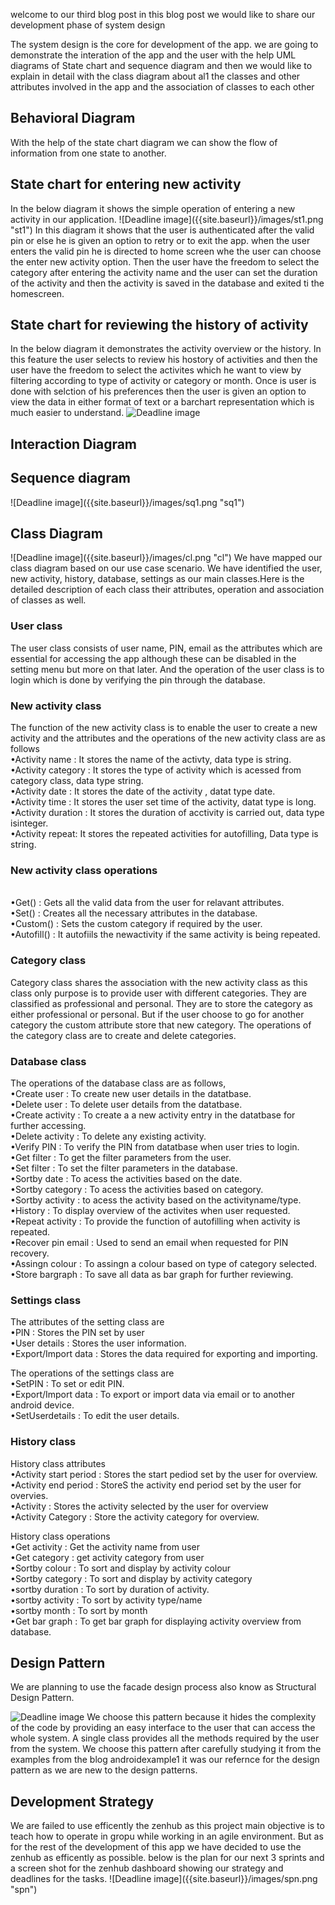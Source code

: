 welcome to our third blog post in this blog post we would like to share our development phase of system design

The system design is the core for development of the app. we are going to demonstrate the interation of the app and the user with the help UML diagrams of State chart and sequence diagram and then we would like to explain in detail with the class diagram about al1 the classes and other attributes involved in the app and the association of classes to each other

<h2>Behavioral Diagram</h2>
 With the help of the state chart diagram we can show the flow of information from one state to another. 
 <h2>State chart for entering new activity</h2>
 In the below diagram it shows the simple operation of entering a new activity in our application. 
![Deadline image]({{site.baseurl}}/images/st1.png "st1")
In this diagram it shows that the user is authenticated after the valid pin or else he is given an option to retry or to exit the app.
when the user enters the valid pin he is directed to home screen whe the user can choose the enter new activity option. Then the user have the freedom to select the category after entering the activity name and the user can set the duration of the activity and then the activity is saved in the database and exited ti the homescreen.

<h2>State chart for reviewing the history of activity</h2>

In the below diagram it demonstrates the activity overview or the history. In this feature the user selects to review his hostory of activities and then the user have the freedom to select the activites which he want to view by filtering according to type of activity or category or month. Once is user is done with selction of his preferences then the user is given an option to view the data in either format of text or a barchart representation which is much easier to understand.
![Deadline image]({{site.baseurl}}/images/st2.png "st2")

<h2>Interaction Diagram</h2>
<h2>Sequence diagram</h2> 
![Deadline image]({{site.baseurl}}/images/sq1.png "sq1")
<h2>Class Diagram</h2>
![Deadline image]({{site.baseurl}}/images/cl.png "cl")
We have mapped our class diagram based on our use case scenario. We have identified the user, new activity, history, database, settings as our main classes.Here is the detailed description of each class their attributes, operation and association of classes as well.

<h3>User class</h3>
The user class consists of user name, PIN, email as the attributes which are essential for accessing the app although these can be disabled in the setting menu but more on that later.
And the operation of the user class is to login which is done by verifying the pin through the database.
<h3>New activity class</h3>
The function of the new activity class is to enable the user to create a new activity and the attributes and the operations of the new activity class are as follows
<br>•Activity name : It stores the name of the activty, data type is string.
<br>•Activity category : It stores the type of activity which is acessed from category class, data type string.
<br>•Activity date : It stores the date of the activity , datat type date.
<br>•Activity time : It stores the user set time of the activity, datat type is long.
<br>•Activity duration : It stores the duration of acctivity is carried out, data type isinteger.
<br>•Activity repeat: It stores the repeated activities for autofilling, Data type is string.

<h3>New activity class operations</h3>
<br>•Get() : Gets all the valid data from the user for relavant attributes.
<br>•Set() : Creates all the necessary attributes in the database.
<br>•Custom() : Sets the custom category if required by the user.
<br>•Autofill() : It autofiils the newactivity if the same activity is being repeated.

<h3>Category class</h3>
Category class shares the association with the new activity class as this class only purpose is to provide user with different categories. They are classified as professional and personal. They are to store the category as either professional or personal.
But if the user choose to go for another category the custom attribute store that new category.
The operations of the category class are to create and delete categories.

<h3>Database class</h3>
The operations of the database class are as follows,
<br>•Create user : To create new user details in the datatbase.
<br>•Delete user : To delete user details from the datatbase.
<br>•Create activity : To create a a new activity entry in the datatbase for further accessing.
<br>•Delete activity : To delete any existing activity.
<br>•Verify PIN : To verify the PIN from datatbase when user tries to login.
<br>•Get filter : To get the filter parameters from the user.
<br>•Set filter : To set the filter parameters in the database.
<br>•Sortby date : To acess the activities based on the date.
<br>•Sortby category : To acess the activities based on category.
<br>•Sortby activity : to acess the activity based on the activityname/type.
<br>•History : To display overview of the activites when user requested.
<br>•Repeat activity : To provide the function of autofilling when activity is repeated.
<br>•Recover pin email : Used to send an email when requested for PIN recovery.
<br>•Assingn colour : To assingn a colour based on type of category selected.
<br>•Store bargraph : To save all data as bar graph for further reviewing.

<h3>Settings class</h3>
The attributes of the setting class are
<br>•PIN : Stores the PIN set by user
<br>•User details : Stores the user information.
<br>•Export/Import data : Stores the data required for exporting and importing.

The operations of the settings class are
<br>•SetPIN : To set or edit PIN.
<br>•Export/Import data : To export or import data via email or to another android device.
<br>•SetUserdetails : To edit the user details.

<h3>History class</h3>
History class attributes
<br>•Activity start period : Stores the start pediod set by the user for overview.
<br>•Activity end period : StoreS the activity end period set by the user for overvies.
<br>•Activity : Stores the activity selected by the user for overview
<br>•Activity Category : Store the activity category for overview.

History class operations
<br>•Get activity : Get the activity name from user
<br>•Get category : get activity category from user
<br>•Sortby colour : To sort and display by activity colour
<br>•Sortby category : To sort and display by activity category
<br>•sortby duration : To sort by duration of activity.
<br>•sortby activity : To sort by activity type/name
<br>•sortby month : To sort by month
<br>•Get bar graph : To get bar graph for displaying activity overview from database.

<h2>Design Pattern</h2>

We are planning to use the facade design process also know as Structural Design Pattern.

![Deadline image]({{site.baseurl}}/images/123456.png "123456")
We choose this pattern because it hides the complexity of the code by providing an easy interface to the user that can access the whole system. A single class provides all the methods required by the user from the system. We choose this pattern after carefully studying it from the examples from the blog androidexample1 it was our refernce for the design pattern as we are new to the design patterns.
<h2>Development Strategy</h2>
We are failed to use efficently the zenhub as this project main objective is to teach how to operate in gropu while working in an agile environment. But as for the rest of the development of this app we have decided to use the zenhub as efficently as possible.
below is the plan for our next 3 sprints and a screen shot for the zenhub dashboard showing our strategy and deadlines for the tasks.
![Deadline image]({{site.baseurl}}/images/spn.png "spn")
